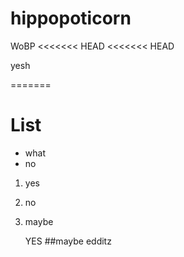 hippopoticorn
=============

WoBP
<<<<<<< HEAD
<<<<<<< HEAD
 
 
 yesh  
 
 
=======
# List
* what
* no
1. yes
2. no
3. maybe


   YES
   ##maybe
edditz